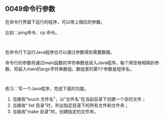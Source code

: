 ## 0049命令行参数

在命令行界面下运行的程序，可以带上相应的参数。

比如：ping命令、cp 命令。

```bash
 
```

在命令行下运行Java程序也可以通过参数得到需要数据。

命令行的参数将通过main函数的字符串数组进入Java程序。每个用空格相隔的参数，将装入main的args字符串数组。数组里的第1个参数是程序名。

```java
 
```

练习：写一个Java程序，完成下面的功能。

1. 当接收"touch 文件名"，以”文件名“在当前目录下创建一个空的文件；
2. 当接收“ list 目录"时，列出指定目录下的所有文件和文件夹；
3. 当接收"make 目录"时，创建指定的文件夹。